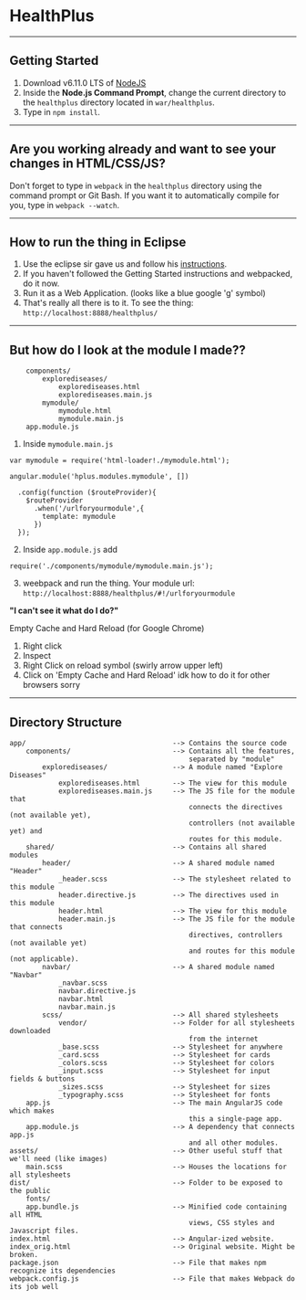 # HealthPlus
------
## Getting Started
1. Download v6.11.0 LTS of [NodeJS][node]
2. Inside the **Node.js Command Prompt**, change the current directory to the `healthplus` directory located in `war/healthplus`.
3. Type in `npm install`.
---   ---

## Are you working already and want to see your changes in HTML/CSS/JS?  
Don't forget to type in `webpack` in the `healthplus` directory using the command prompt or Git Bash. 
If you want it to automatically compile for you, type in `webpack --watch`.

------

## How to run the thing in Eclipse
1. Use the eclipse sir gave us and follow his [instructions][instruction].
2. If you haven't followed the Getting Started instructions and webpacked, do it now.
3. Run it as a Web Application. (looks like a blue google 'g' symbol)
4. That's really all there is to it. To see the thing: `http://localhost:8888/healthplus/`

------

## But how do I look at the module I made??
```
    components/                         
        explorediseases/                
            explorediseases.html        
            explorediseases.main.js     
        mymodule/                
            mymodule.html        
            mymodule.main.js   
    app.module.js     
```

1. Inside `mymodule.main.js`
```
var mymodule = require('html-loader!./mymodule.html');

angular.module('hplus.modules.mymodule', [])

  .config(function ($routeProvider){  
    $routeProvider
      .when('/urlforyourmodule',{
        template: mymodule
      })
  });

```

2. Inside `app.module.js` add
```
require('./components/mymodule/mymodule.main.js');
```

3. weebpack and run the thing. Your module url: `http://localhost:8888/healthplus/#!/urlforyourmodule`

**"I can't see it what do I do?"**

Empty Cache and Hard Reload (for Google Chrome)
1. Right click 
2. Inspect
3. Right Click on reload symbol (swirly arrow upper left)
4. Click on 'Empty Cache and Hard Reload'
idk how to do it for other browsers sorry

------
## Directory Structure
```
app/                                    --> Contains the source code
    components/                         --> Contains all the features, 
                                            separated by "module"
        explorediseases/                --> A module named "Explore Diseases"
            explorediseases.html        --> The view for this module
            explorediseases.main.js     --> The JS file for the module that 
                                            connects the directives (not available yet),
                                            controllers (not available yet) and 
                                            routes for this module.
    shared/                             --> Contains all shared modules
        header/                         --> A shared module named "Header"
            _header.scss                --> The stylesheet related to this module
            header.directive.js         --> The directives used in this module
            header.html                 --> The view for this module
            header.main.js              --> The JS file for the module that connects 
                                            directives, controllers (not available yet)
                                            and routes for this module (not applicable).
        navbar/                         --> A shared module named "Navbar"
            _navbar.scss
            navbar.directive.js
            navbar.html
            navbar.main.js
        scss/                           --> All shared stylesheets
            vendor/                     --> Folder for all stylesheets downloaded 
                                            from the internet
            _base.scss                  --> Stylesheet for anywhere
            _card.scss                  --> Stylesheet for cards
            _colors.scss                --> Stylesheet for colors
            _input.scss                 --> Stylesheet for input fields & buttons
            _sizes.scss                 --> Stylesheet for sizes
            _typography.scss            --> Stylesheet for fonts
    app.js                              --> The main AngularJS code which makes
                                            this a single-page app.
    app.module.js                       --> A dependency that connects app.js
                                            and all other modules.
assets/                                 --> Other useful stuff that we'll need (like images)
    main.scss                           --> Houses the locations for all stylesheets
dist/                                   --> Folder to be exposed to the public
    fonts/
    app.bundle.js                       --> Minified code containing all HTML 
                                            views, CSS styles and Javascript files.
index.html                              --> Angular-ized website.
index_orig.html                         --> Original website. Might be broken.
package.json                            --> File that makes npm recognize its dependencies
webpack.config.js                       --> File that makes Webpack do its job well
```

[node]: https://nodejs.org/en/
[instruction]: goo.gl/nMpBYp